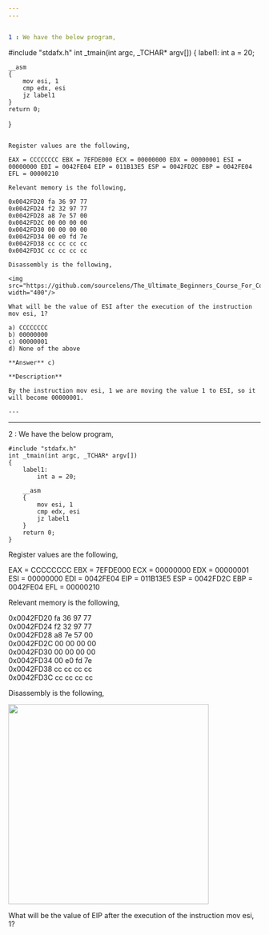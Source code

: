 ```yaml
---
---


1 : We have the below program,  

```
#include "stdafx.h"
int _tmain(int argc, _TCHAR* argv[])
{
    label1:
        int a = 20;

    __asm
    {
        mov esi, 1
        cmp edx, esi
        jz label1
    }
    return 0;
}
```

Register values are the following,

EAX = CCCCCCCC EBX = 7EFDE000 ECX = 00000000 EDX = 00000001 ESI = 00000000 EDI = 0042FE04 EIP = 011B13E5 ESP = 0042FD2C EBP = 0042FE04 EFL = 00000210

Relevant memory is the following,

0x0042FD20 fa 36 97 77   
0x0042FD24 f2 32 97 77  
0x0042FD28 a8 7e 57 00  
0x0042FD2C 00 00 00 00  
0x0042FD30 00 00 00 00  
0x0042FD34 00 e0 fd 7e  
0x0042FD38 cc cc cc cc  
0x0042FD3C cc cc cc cc  

Disassembly is the following,  

<img src="https://github.com/sourcelens/The_Ultimate_Beginners_Course_For_ComputerScience_Or_IT/blob/main/Questions/Q_53_AssemblyMultipleInstructionPractice_jmp_pop/Images/Q_53_1.jpg" width="400"/>

What will be the value of ESI after the execution of the instruction mov esi, 1?  

a) CCCCCCCC  
b) 00000000  
c) 00000001  
d) None of the above  

**Answer** c) 

**Description**  

By the instruction mov esi, 1 we are moving the value 1 to ESI, so it will become 00000001.  

---
```

---


2 : We have the below program,  

```
#include "stdafx.h"
int _tmain(int argc, _TCHAR* argv[])
{
    label1:
        int a = 20;

    __asm
    {
        mov esi, 1
        cmp edx, esi
        jz label1
    }
    return 0;
}
```

Register values are the following,

EAX = CCCCCCCC EBX = 7EFDE000 ECX = 00000000 EDX = 00000001 ESI = 00000000 EDI = 0042FE04 EIP = 011B13E5 ESP = 0042FD2C EBP = 0042FE04 EFL = 00000210

Relevant memory is the following,

0x0042FD20 fa 36 97 77  
0x0042FD24 f2 32 97 77  
0x0042FD28 a8 7e 57 00  
0x0042FD2C 00 00 00 00  
0x0042FD30 00 00 00 00  
0x0042FD34 00 e0 fd 7e  
0x0042FD38 cc cc cc cc  
0x0042FD3C cc cc cc cc   

Disassembly is the following,  

<img src="" width="400"/>

What will be the value of EIP after the execution of the instruction mov esi, 1?
